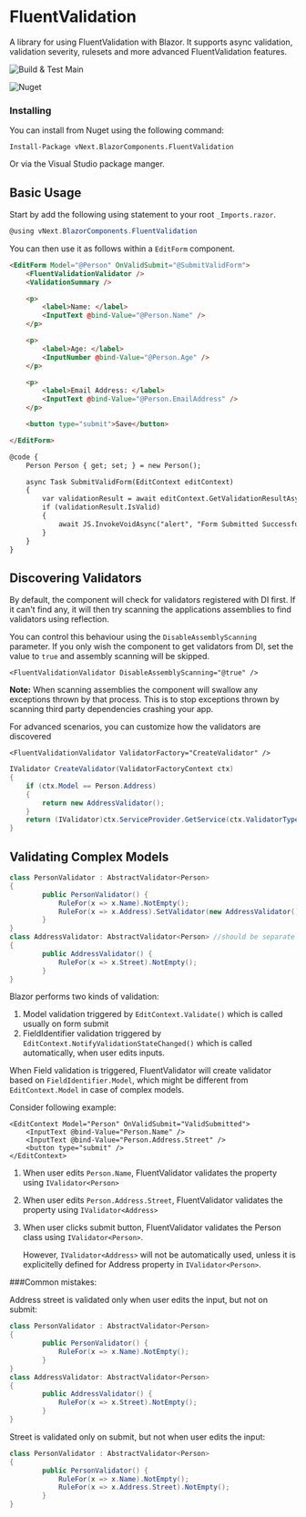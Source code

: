 # FluentValidation
A library for using FluentValidation with Blazor. It supports async validation, validation severity, rulesets and more advanced FluentValidation features.

![Build & Test Main](https://github.com/Liero/vNext.BlazorComponents.FluentValidation/workflows/Build%20&%20Test%20Main/badge.svg)

![Nuget](https://img.shields.io/nuget/v/vNext.BlazorComponents.FluentValidation.svg)

### Installing

You can install from Nuget using the following command:

`Install-Package vNext.BlazorComponents.FluentValidation`

Or via the Visual Studio package manger.

## Basic Usage
Start by add the following using statement to your root `_Imports.razor`.

```csharp
@using vNext.BlazorComponents.FluentValidation
```

You can then use it as follows within a `EditForm` component.

```html
<EditForm Model="@Person" OnValidSubmit="@SubmitValidForm">
    <FluentValidationValidator />
    <ValidationSummary />

    <p>
        <label>Name: </label>
        <InputText @bind-Value="@Person.Name" />
    </p>

    <p>
        <label>Age: </label>
        <InputNumber @bind-Value="@Person.Age" />
    </p>

    <p>
        <label>Email Address: </label>
        <InputText @bind-Value="@Person.EmailAddress" />
    </p>

    <button type="submit">Save</button>

</EditForm>

@code {
    Person Person { get; set; } = new Person();

    async Task SubmitValidForm(EditContext editContext)
    {
        var validationResult = await editContext.GetValidationResultAsync(); //make sure async valiation completes
        if (validationResult.IsValid)
        {
            await JS.InvokeVoidAsync("alert", "Form Submitted Successfully!");
        }
    }
}
```

## Discovering Validators
By default, the component will check for validators registered with DI first. If it can't find any, it will then try scanning the applications assemblies to find validators using reflection.

You can control this behaviour using the `DisableAssemblyScanning` parameter. If you only wish the component to get validators from DI, set the value to `true` and assembly scanning will be skipped.

```razor
<FluentValidationValidator DisableAssemblyScanning="@true" />
```
**Note:** When scanning assemblies the component will swallow any exceptions thrown by that process. This is to stop exceptions thrown by scanning third party dependencies crashing your app.


For advanced scenarios, you can customize how the validators are discovered

```razor
<FluentValidationValidator ValidatorFactory="CreateValidator" />
```
```csharp
IValidator CreateValidator(ValidatorFactoryContext ctx)
{
    if (ctx.Model == Person.Address)
    {
        return new AddressValidator();
    }
    return (IValidator)ctx.ServiceProvider.GetService(ctx.ValidatorType);
}
```

## Validating Complex Models

```csharp
class PersonValidator : AbstractValidator<Person>
{
        public PersonValidator() {
            RuleFor(x => x.Name).NotEmpty();
            RuleFor(x => x.Address).SetValidator(new AddressValidator()); //must be set explicitelly
        }
}
class AddressValidator: AbstractValidator<Person> //should be separate class
{
        public AddressValidator() {
            RuleFor(x => x.Street).NotEmpty();
        }  
}
```

Blazor performs two kinds of validation:

1. Model validation triggered by `EditContext.Validate()` which is called usually on form submit
2. FieldIdentifier validation triggered by `EditContext.NotifyValidationStateChanged()` which is called automatically, when user edits inputs.

When Field validation is triggered, FluentValidator will create validator based on `FieldIdentifier.Model`, which might be different from `EditContext.Model` in case of complex models.

Consider following example:

```razor
<EditContext Model="Person" OnValidSubmit="ValidSubmitted">
    <InputText @bind-Value="Person.Name" />
    <InputText @bind-Value="Person.Address.Street" />
    <button type="submit" />
</EditContext>
```

1. When user edits `Person.Name`, FluentValidator validates the property using `IValidator<Person>`
2. When user edits `Person.Address.Street`,  FluentValidator validates the property using `IValidator<Address>`
3. When user clicks submit button,  FluentValidator validates the Person class using `IValidator<Person>`.

   However, `IValidator<Address>` will not be automatically used, unless it is explicitelly defined for Address property in `IValidator<Person>`.

###Common mistakes:

Address street is validated only when user edits the input, but not on submit:
```csharp
class PersonValidator : AbstractValidator<Person>
{
        public PersonValidator() {
            RuleFor(x => x.Name).NotEmpty();
        }
}
class AddressValidator: AbstractValidator<Person>
{
        public AddressValidator() {
            RuleFor(x => x.Street).NotEmpty();
        }  
}
```

Street is validated only on submit, but not when user edits the input:
```csharp
class PersonValidator : AbstractValidator<Person>
{
        public PersonValidator() {
            RuleFor(x => x.Name).NotEmpty();
            RuleFor(x => x.Address.Street).NotEmpty();
        }
}
```
